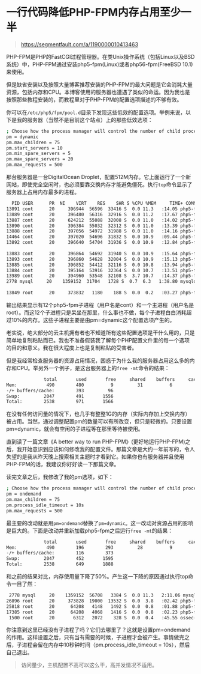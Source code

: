 # 一行代码降低PHP-FPM内存占用至少一半
> https://segmentfault.com/a/1190000010413463

PHP-FPM是PHP的FastCGI过程管理器。在类Unix操作系统（包括Linux以及BSD系统）中，PHP-FPM通过安装php5-fpm(Linux)或者php56-fpm(FreeBSD 10.1)来使用。

但是缺省安装以及按照大量博客推荐安装的PHP-FPM的最大问题是它会消耗大量资源，包括内存和CPU。本博客使用的服务器也遭遇了类似的命运。因为我也是按照那些教程安装的，而教程里对于PHP-FPM的配置选项描述的不够有效。

你可以在`/etc/php5/fpm/pool.d`目录下发现这些低效的配置选项。举例来说，以下是我的服务器（当然不是目前这个站点）上的那些低效选项：

```bash
; Choose how the process manager will control the number of child processes.
pm = dynamic
pm.max_children = 75
pm.start_servers = 10
pm.min_spare_servers = 5
pm.max_spare_servers = 20
pm.max_requests = 500
```

那台服务器是一台DigitalOcean Droplet，配置512M内存。它上面运行了一个新网站，即使完全空闲时，也必须要靠交换内存才能避免僵死。执行`top`命令显示了服务器上占用内存最多的进程。

```bash
  PID USER      PR  NI    VIRT    RES    SHR S %CPU %MEM     TIME+ COMMAND
13891 cont      20     396944  56596  33416 S  0.0 11.3   :14.05 php5-fpm
13889 cont      20     396480  56316  32916 S  0.0 11.2   :17.67 php5-fpm
13887 cont      20     624212  55088  32008 S  0.0 11.0   :14.02 php5-fpm
13890 cont      20     396384  55032  32312 S  0.0 11.0   :13.39 php5-fpm
13888 cont      20     397056  54972  31988 S  0.0 11.0   :14.16 php5-fpm
14464 cont      20     397020  54696  31832 S  0.0 10.9   :09.44 php5-fpm
13892 cont      20     396640  54704  31936 S  0.0 10.9   :12.84 php5-fpm
 
13883 cont      20     396864  54692  31940 S  0.0 10.9   :15.64 php5-fpm
13893 cont      20     396860  54628  32004 S  0.0 10.9   :15.13 php5-fpm
13885 cont      20     396852  54412  32116 S  0.0 10.8   :13.94 php5-fpm
13884 cont      20     395164  53916  32364 S  0.0 10.7   :13.51 php5-fpm
13989 cont      20     394960  53548  32108 S  3.7 10.7   :14.37 php5-fpm
2778 mysql     20    1359152  31704   1728 S  0.7  6.3   1:38.80 mysqld
 
13849 root      20     373832   1180    188 S  0.0  0.2   :03.27 php5-fpm
```

输出结果显示有12个php5-fpm子进程（用户名是cont）和一个主进程（用户名是root）。而这12个子进程只是呆坐在那里，什么事也不做，每个子进程白白消耗超过10%的内存。这些子进程主要是由pm=dynamic这个配置选项产生的。

老实说，绝大部分的云主机拥有者也不知道所有这些配置选项是干什么用的，只是简单地复制粘贴而已。我也不准备假装我了解每个PHP配置文件里的每一个选项的目的和意义。我在很大程度上也是复制粘贴的受害者。

但是我经常检查服务器的资源占用情况，困惑于为什么我的服务器占用这么多的内存和CPU。举另外一个例子，是这台服务器上的`free -mt`命令的结果：

```bash
              total       used       free     shared    buffers     cached
Mem:           490        480          9         31          6         79
-/+ buffers/cache:        393         96
Swap:         2047        491       1556
Total:        2538        971       1566
```

在没有任何访问量的情况下，也几乎有整整1G的内存（实际内存加上交换内存）被占用。当然，通过调整配置pm的数量可以有所改变，但只是轻微的。只要设置pm=dynamic，就会有空闲的子进程等在那里等待被使用。

直到读了一篇文章《A better way to run PHP-FPM》(更好地运行PHP-FPM)之后，我开始意识到应该如何修改我的配置文件。那篇文章是大约一年前写的，令人失望的是我从昨天晚上搜索相关主题时才看到它。如果你也有服务器并且使用PHP-FPM的话，我建议你好好读一下那篇文章。

读完文章之后，我修改了我的pm选项，如下：

```bash
; Choose how the process manager will control the number of child processes.
pm = ondemand
pm.max_children = 75
pm.process_idle_timeout = 10s
pm.max_requests = 500
```

最主要的改动就是用`pm=ondemand`替换了`pm=dynamic`。这一改动对资源占用的影响是巨大的。下面是改动并重新加载php5-fpm之后运行`free -mt`的结果：

```bash
              total       used       free     shared    buffers     cached
Mem:           490        196        293         28          9         70
-/+ buffers/cache:        116        373
Swap:         2047        452       1595
Total:        2538        649       1888
```

和之前的结果对比，内存使用量下降了50%。产生这一下降的原因通过执行top命令一目了然：

```bash
 2778 mysql     20    1359152  56708   3384 S  0.0 11.3   2:11.06 mysqld                               
26896 root      20     373828  19000  13532 S  0.0  3.8   :02.42 php5-fpm                             25818 root      20      64208   4148   1492 S  0.0  0.8   :01.88 php5-fpm
25818 root      20      64208   4148   1492 S  0.0  0.8   :01.88 php5-fpm                            
17385 root      20      64208   4068   1416 S  0.0  0.8   :02.23 php5-fpm                              1465 ossec     20      15592   2960    480 S  0.0  0.6   :08.60 ossec-analysisd                      
 1500 root      20       6312   2072    328 S  0.0  0.4   :45.55 ossec-syscheckd  
```

你注意到这里已经没有子进程了吗？它们去哪里了？这就是设置pm=ondemand的作用。这样设置之后，只有当有需要的时候，子进程才会被产生。事情做完之后，子进程会留在内存中10秒钟时间（pm.process_idle_timeout = 10s），然后自己退出。

> 访问量少，主机配置不高可以这么干，高并发情况不适用。